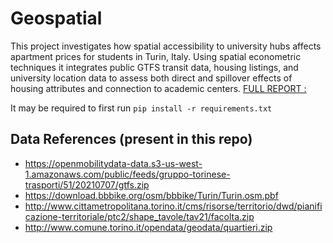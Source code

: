 # Geospatial
This project investigates how spatial accessibility to university hubs affects apartment prices for students in Turin, Italy. Using spatial econometric techniques it integrates public GTFS transit data, housing listings, and university location data to assess both direct and spillover effects of housing attributes and connection to academic centers. [FULL REPORT : ](./Geospatial.pdf)

It may be required to first run `pip install -r requirements.txt`

## Data References (present in this repo)
- https://openmobilitydata-data.s3-us-west-1.amazonaws.com/public/feeds/gruppo-torinese-trasporti/51/20210707/gtfs.zip
- https://download.bbbike.org/osm/bbbike/Turin/Turin.osm.pbf
- http://www.cittametropolitana.torino.it/cms/risorse/territorio/dwd/pianificazione-territoriale/ptc2/shape_tavole/tav21/facolta.zip
- http://www.comune.torino.it/opendata/geodata/quartieri.zip
